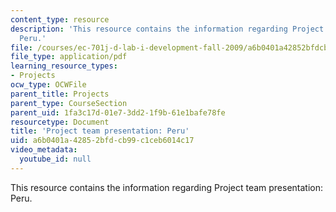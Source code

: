 ```yaml
---
content_type: resource
description: 'This resource contains the information regarding Project team presentation:
  Peru.'
file: /courses/ec-701j-d-lab-i-development-fall-2009/a6b0401a42852bfdcb99c1ceb6014c17_MITEC_701JF09_proj_peru.pdf
file_type: application/pdf
learning_resource_types:
- Projects
ocw_type: OCWFile
parent_title: Projects
parent_type: CourseSection
parent_uid: 1fa3c17d-01e7-3dd2-1f9b-61e1bafe78fe
resourcetype: Document
title: 'Project team presentation: Peru'
uid: a6b0401a-4285-2bfd-cb99-c1ceb6014c17
video_metadata:
  youtube_id: null
---
```

This resource contains the information regarding Project team presentation: Peru.